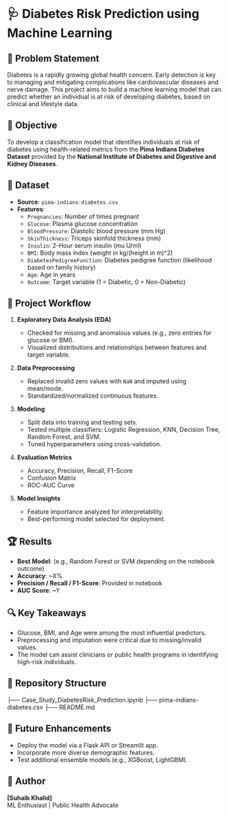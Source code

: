 # 🩺 Diabetes Risk Prediction using Machine Learning

## 📌 Problem Statement

Diabetes is a rapidly growing global health concern. Early detection is key to managing and mitigating complications like cardiovascular diseases and nerve damage. This project aims to build a machine learning model that can predict whether an individual is at risk of developing diabetes, based on clinical and lifestyle data.

## 🎯 Objective

To develop a classification model that identifies individuals at risk of diabetes using health-related metrics from the **Pima Indians Diabetes Dataset** provided by the **National Institute of Diabetes and Digestive and Kidney Diseases**.

## 🧾 Dataset

- **Source**: `pima-indians-diabetes.csv`
- **Features**:
  - `Pregnancies`: Number of times pregnant
  - `Glucose`: Plasma glucose concentration
  - `BloodPressure`: Diastolic blood pressure (mm Hg)
  - `SkinThickness`: Triceps skinfold thickness (mm)
  - `Insulin`: 2-Hour serum insulin (mu U/ml)
  - `BMI`: Body mass index (weight in kg/(height in m)^2)
  - `DiabetesPedigreeFunction`: Diabetes pedigree function (likelihood based on family history)
  - `Age`: Age in years
  - `Outcome`: Target variable (1 = Diabetic, 0 = Non-Diabetic)

## 🧪 Project Workflow

1. **Exploratory Data Analysis (EDA)**  
   - Checked for missing and anomalous values (e.g., zero entries for glucose or BMI).
   - Visualized distributions and relationships between features and target variable.

2. **Data Preprocessing**  
   - Replaced invalid zero values with `NaN` and imputed using mean/mode.
   - Standardized/normalized continuous features.

3. **Modeling**  
   - Split data into training and testing sets.
   - Tested multiple classifiers: Logistic Regression, KNN, Decision Tree, Random Forest, and SVM.
   - Tuned hyperparameters using cross-validation.

4. **Evaluation Metrics**  
   - Accuracy, Precision, Recall, F1-Score
   - Confusion Matrix
   - ROC-AUC Curve

5. **Model Insights**  
   - Feature importance analyzed for interpretability.
   - Best-performing model selected for deployment.

## 🏆 Results

- **Best Model**: (e.g., Random Forest or SVM depending on the notebook outcome)
- **Accuracy**: ~X%
- **Precision / Recall / F1-Score**: Provided in notebook
- **AUC Score**: ~Y

## 🔍 Key Takeaways

- Glucose, BMI, and Age were among the most influential predictors.
- Preprocessing and imputation were critical due to missing/invalid values.
- The model can assist clinicians or public health programs in identifying high-risk individuals.

## 📁 Repository Structure

├── Case_Study_DiabetesRisk_Prediction.ipynb
├── pima-indians-diabetes.csv
├── README.md


## 📌 Future Enhancements

- Deploy the model via a Flask API or Streamlit app.
- Incorporate more diverse demographic features.
- Test additional ensemble models (e.g., XGBoost, LightGBM).

## 🧠 Author

**[Suhaib Khalid]**  
ML Enthusiast | Public Health Advocate
